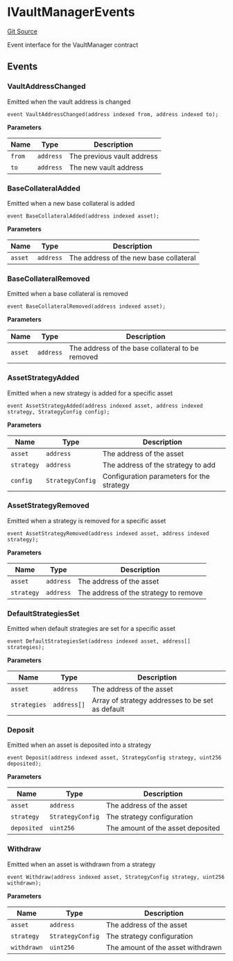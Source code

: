 # IVaultManagerEvents
[Git Source](https://github.com/Level-Money/contracts/blob/cdcafc63c9abdb8c667176cf6dd45d63276ad690/src/v2/interfaces/level/IVaultManager.sol)

Event interface for the VaultManager contract


## Events
### VaultAddressChanged
Emitted when the vault address is changed


```solidity
event VaultAddressChanged(address indexed from, address indexed to);
```

**Parameters**

|Name|Type|Description|
|----|----|-----------|
|`from`|`address`|The previous vault address|
|`to`|`address`|The new vault address|

### BaseCollateralAdded
Emitted when a new base collateral is added


```solidity
event BaseCollateralAdded(address indexed asset);
```

**Parameters**

|Name|Type|Description|
|----|----|-----------|
|`asset`|`address`|The address of the new base collateral|

### BaseCollateralRemoved
Emitted when a base collateral is removed


```solidity
event BaseCollateralRemoved(address indexed asset);
```

**Parameters**

|Name|Type|Description|
|----|----|-----------|
|`asset`|`address`|The address of the base collateral to be removed|

### AssetStrategyAdded
Emitted when a new strategy is added for a specific asset


```solidity
event AssetStrategyAdded(address indexed asset, address indexed strategy, StrategyConfig config);
```

**Parameters**

|Name|Type|Description|
|----|----|-----------|
|`asset`|`address`|The address of the asset|
|`strategy`|`address`|The address of the strategy to add|
|`config`|`StrategyConfig`|Configuration parameters for the strategy|

### AssetStrategyRemoved
Emitted when a strategy is removed for a specific asset


```solidity
event AssetStrategyRemoved(address indexed asset, address indexed strategy);
```

**Parameters**

|Name|Type|Description|
|----|----|-----------|
|`asset`|`address`|The address of the asset|
|`strategy`|`address`|The address of the strategy to remove|

### DefaultStrategiesSet
Emitted when default strategies are set for a specific asset


```solidity
event DefaultStrategiesSet(address indexed asset, address[] strategies);
```

**Parameters**

|Name|Type|Description|
|----|----|-----------|
|`asset`|`address`|The address of the asset|
|`strategies`|`address[]`|Array of strategy addresses to be set as default|

### Deposit
Emitted when an asset is deposited into a strategy


```solidity
event Deposit(address indexed asset, StrategyConfig strategy, uint256 deposited);
```

**Parameters**

|Name|Type|Description|
|----|----|-----------|
|`asset`|`address`|The address of the asset|
|`strategy`|`StrategyConfig`|The strategy configuration|
|`deposited`|`uint256`|The amount of the asset deposited|

### Withdraw
Emitted when an asset is withdrawn from a strategy


```solidity
event Withdraw(address indexed asset, StrategyConfig strategy, uint256 withdrawn);
```

**Parameters**

|Name|Type|Description|
|----|----|-----------|
|`asset`|`address`|The address of the asset|
|`strategy`|`StrategyConfig`|The strategy configuration|
|`withdrawn`|`uint256`|The amount of the asset withdrawn|

